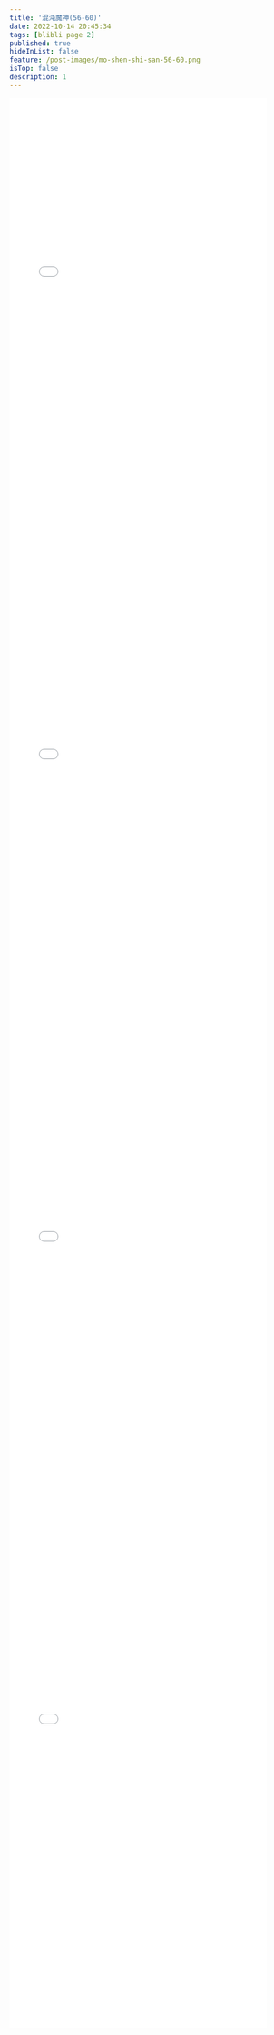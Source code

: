 ```yaml
---
title: '混沌魔神(56-60)'
date: 2022-10-14 20:45:34
tags: [blibli page 2]
published: true
hideInList: false
feature: /post-images/mo-shen-shi-san-56-60.png
isTop: false
description: 1
---
```


<iframe  
 height=850 
 width=90% 
 src="//player.bilibili.com/player.html?aid=474056071&bvid=BV1vK411Q7Yq&cid=861655925&page=1"
 frameborder=0  
 allowfullscreen>
 </iframe>
<iframe  
 height=850 
 width=90% 
 src="//player.bilibili.com/player.html?aid=944184216&bvid=BV1TW4y1n7c8&cid=863763873&page=1"
 frameborder=0  
 allowfullscreen>
 </iframe>
<iframe  
 height=850 
 width=90% 
 src="//player.bilibili.com/player.html?aid=261690639&bvid=BV1se411V7gs&cid=864473379&page=1" 
 frameborder=0  
 allowfullscreen>
 </iframe>
<iframe  
 height=850 
 width=90% 
 src="//player.bilibili.com/player.html?aid=431746055&bvid=BV1iG411773g&cid=865409732&page=1" 
 frameborder=0  
 allowfullscreen>
 </iframe>
<iframe  
 height=850 
 width=90% 
 src="" 
 frameborder=0  
 allowfullscreen>
 </iframe>
